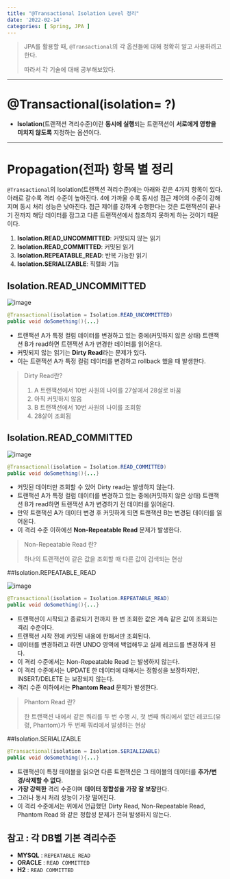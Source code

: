 ```yaml
---
title: "@Transactional Isolation Level 정리"
date: '2022-02-14'
categories: [ Spring, JPA ]
---
```


> JPA를 활용할 때, `@Transactional`의 각 옵션들에 대해 정확히 알고 사용하려고 한다.
>
> 따라서 각 기술에 대해 공부해보았다.

---

# @Transactional(isolation= ?)

- **Isolation**(트랜잭션 격리수준)이란 **동시에 실행**되는 트랜잭션이 **서로에게 영향을 미치지 않도록** 지정하는 옵션이다.

---

# Propagation(전파) 항목 별 정리

`@Transactional`의 Isolation(트랜잭션 격리수준)에는 아래와 같은 4가지 항목이 있다.
아래로 갈수록 격리 수준이 높아진다.
4에 가까울 수록 동시성 접근 제어의 수준이 강해지며 동시 처리 성능은 낮아진다.
접근 제어를 강하게 수행한다는 것은 트랜잭션이 끝나기 전까지 해당 데이터를 잠그고 다른 트랜잭션에서 참조하지 못하게 하는 것이기 때문이다.

1. **Isolation.READ_UNCOMMITTED**: 커밋되지 않는 읽기
2. **Isolation.READ_COMMITTED**: 커밋된 읽기
3. **Isolation.REPEATABLE_READ**: 반복 가능한 읽기
4. **Isolation.SERIALIZABLE**: 직렬화 기능

## Isolation.READ_UNCOMMITTED

![image](https://user-images.githubusercontent.com/55419159/153827234-276cd414-5af4-449d-9f6c-f068fddc2cc4.png)

```java
@Transactional(isolation = Isolation.READ_UNCOMMITTED)
public void doSomething(){...}
```

- 트랜잭션 A가 특정 컬럼 데이터를 변경하고 있는 중에(커밋하지 않은 상태) 트랜잭션 B가 read하면 트랜잭션 A가 변경한 데이터를 읽어온다.
- 커밋되지 않는 읽기는 **Dirty Read**라는 문제가 있다.
- 이는 트랜잭션 A가 특정 컬럼 데이터를 변경하고 rollback 했을 때 발생한다.

> Dirty Read란?
>
> 1. A 트랜잭션에서 10번 사원의 나이를 27살에서 28살로 바꿈
> 2. 아직 커밋하지 않음
> 3. B 트랜잭션에서 10번 사원의 나이를 조회함
> 4. 28살이 조회됨

## Isolation.READ_COMMITTED

![image](https://user-images.githubusercontent.com/55419159/153828461-1249ac01-fb86-4955-abea-4dab88d8c136.png)

```java
@Transactional(isolation = Isolation.READ_COMMITTED)
public void doSomething(){...}
```

- 커밋된 데이터만 조회할 수 있어 Dirty read는 발생하지 않는다.
- 트랜잭션 A가 특정 컬럼 데이터를 변경하고 있는 중에(커밋하지 않은 상태) 트랜잭션 B가 read하면 트랜잭션 A가 변경하기 전 데이터를 읽어온다.
- 만약 트랜잭션 A가 데이터 변경 후 커밋하게 되면 트랜잭션 B는 변경된 데이터를 읽어온다.
- 이 격리 수준 이하에선 **Non-Repeatable Read** 문제가 발생한다.

> Non-Repeatable Read 란?
>
> 하나의 트랜잭션이 같은 값을 조회할 때 다른 값이 검색되는 현상


##Isolation.REPEATABLE_READ

![image](https://user-images.githubusercontent.com/55419159/153828575-caeadbef-c366-49f4-b65a-35044f6182f7.png)

```java
@Transactional(isolation = Isolation.REPEATABLE_READ)
public void doSomething(){...}
```

- 트랜잭션이 시작되고 종료되기 전까지 한 번 조회한 값은 계속 같은 값이 조회되는 격리 수준이다.
- 트랜잭션 시작 전에 커밋된 내용에 한해서만 조회된다.
- 데이터를 변경하려고 하면 UNDO 영역에 백업해두고 실제 레코드를 변경하게 된다.
- 이 격리 수준에서는 Non-Repeatable Read 는 발생하지 않는다.
- 이 격리 수준에서는 UPDATE 한 데이터에 대해서는 정합성을 보장하지만, INSERT/DELETE 는 보장되지 않는다.
- 격리 수준 이하에서는 **Phantom Read** 문제가 발생한다.

> Phantom Read 란?
>
> 한 트랜잭션 내에서 같은 쿼리를 두 번 수행 시, 첫 번째 쿼리에서 없던 레코드(유령, Phantom)가 두 번째 쿼리에서 발생하는 현상

##Isolation.SERIALIZABLE

```java
@Transactional(isolation = Isolation.SERIALIZABLE)
public void doSomething(){...}
```

- 트랜잭션이 특정 테이블을 읽으면 다른 트랜잭션은 그 테이블의 데이터를 **추가/변경/삭제할 수 없다.**
- **가장 강력한** 격리 수준이며 **데이터 정합성을 가장 잘 보장**한다.
- 그러나 동시 처리 성능이 가장 떨어진다.
- 이 격리 수준에서는 위에서 언급했던 Dirty Read, Non-Repeatable Read, Phantom Read 와 같은 정합성 문제가 전혀 발생하지 않는다.

## 참고 : 각 DB별 기본 격리수준

- **MYSQL** : `REPEATABLE READ`
- **ORACLE** : `READ COMMITTED`
- **H2** : `READ COMMITTED`
